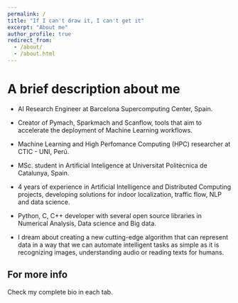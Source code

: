```yaml
---
permalink: /
title: "If I can't draw it, I can't get it"
excerpt: "About me"
author_profile: true
redirect_from: 
  - /about/
  - /about.html
---
```


A brief description about me
======

- AI Research Engineer at Barcelona Supercomputing Center, Spain.

- Creator of Pymach, Sparkmach and Scanflow, tools that aim to accelerate the deployment of Machine Learning workflows.

- Machine Learning and High Perfomance Computing (HPC) researcher at CTIC - UNI, Perú.

- MSc. student in Artificial Inteligence at Universitat Politècnica de Catalunya, Spain.

- 4 years of experience in Artificial Intelligence and Distributed Computing projects, developing solutions for indoor localization, traffic flow, NLP and data science.

- Python, C, C++ developer with several open source libraries in Numerical Analysis, Data science and Big data.

- I dream about creating a new cutting-edge algorithm that can represent data in a way that we can automate intelligent tasks as simple as it is recognizing images, understanding audio or reading texts for humans. 


For more info
------
Check my complete bio in each tab.
